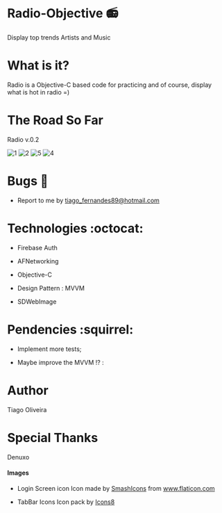 # Radio-Objective :radio:
Display top trends Artists and Music

# What is it?

Radio is a Objective-C based code for practicing and of course, display what is hot in radio =)

# The Road So Far
Radio v.0.2

![1](https://user-images.githubusercontent.com/8193383/40808300-181a95a0-64fd-11e8-8b5b-e9fb2f44f57c.png)
![2](https://user-images.githubusercontent.com/8193383/40808301-184158c0-64fd-11e8-8154-35cfafd50909.png)
![5](https://user-images.githubusercontent.com/8193383/40796810-a3955870-64dc-11e8-8033-0a1d1d39c0ec.png)
![4](https://user-images.githubusercontent.com/8193383/40796808-a36af922-64dc-11e8-854d-fc39ab2adecc.png)

# Bugs :bug:
- Report to me by tiago_fernandes89@hotmail.com

# Technologies :octocat:

- Firebase Auth

- AFNetworking

- Objective-C

- Design Pattern : MVVM

- SDWebImage

# Pendencies :squirrel:
- Implement more tests;

- Maybe improve the MVVM !? :

# Author
Tiago Oliveira

# Special Thanks
Denuxo

#### Images
- Login Screen icon
Icon made by [SmashIcons](https://www.flaticon.com/free-icon/music-player_149105#term=song&page=1&position=28) from www.flaticon.com

- TabBar Icons
Icon pack by [Icons8](https://icons8.com)

